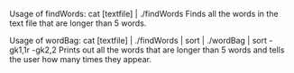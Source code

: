 Usage of findWords:
cat [textfile] | ./findWords
Finds all the words in the text file that are longer than 5 words.

Usage of wordBag:
cat [textfile] | ./findWords | sort | ./wordBag | sort - gk1,1r -gk2,2
Prints out all the words that are longer than 5 words and tells the user how many times they appear.

